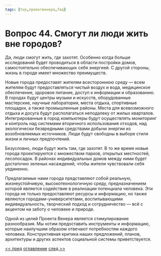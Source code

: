 ```yaml
---
tags: [tvp,проектвенера,faq]
---
```

# Вопрос 44. Смогут ли люди жить вне городов?

Да, люди смогут жить, где захотят. Особенно когда больше исследований будет проводиться в области постройки домов, самостоятельно обеспечивающих себя энергией. С другой стороны, жизнь в городе имеет множество преимуществ.

Новые города предоставят жителям всестороннюю среду — всем жителям будут предоставляться чистый воздух и вода, медицинское обеспечение, здоровое питание, доступ к информации и образованию. В городах будут центры музыки и искусств, оборудованные мастерские, научные лаборатории, места отдыха, спортивные площадки, а также промышленные районы. Места для всевозможного отдыха и досуга будут располагаться неподалеку от жилых кварталов. Интегрированные в город компьютеры будут осуществлять мониторинг и контроль над системами вторичного использования отходов, над экологически безвредными средствами добычи энергии из возобновляемых источников. Люди будут свободны в выборе стиля жизни и личных предпочтений.

Безусловно, люди будут жить там, где захотят. В то же время новые города проектируются с множеством парков, открытых местностей, лесопосадок. В районах индивидуальных домов между ними будет достаточно зеленых насаждений, чтобы жители чувствовали себя уединенно.

Предлагаемые нами города представляют собой реальную, жизнеустойчивую, высокотехнологичную среду, предназначением которой является содействие в реализации потенциала человека. Эти города не только предоставляют ресурсы и информацию, но также являются городами-университетами, воспитывающими индивидуальность, творческий подход и сотрудничество — всё с акцентом на заботу о человеке и природе.

Одной из целей Проекта Венера является стимулирование разнообразия. Мы хотим предоставить инструменты и информацию, которые наилучшим образом отвечают потребностям каждого человека. Конструктивная критика наших предложений, планов, архитектуры и других аспектов социальной системы приветствуется.

[<< пред](%D0%92%D0%BE%D0%BF%D1%80%D0%BE%D1%81%2043.%20%D0%A1%D1%83%D1%89%D0%B5%D1%81%D1%82%D0%B2%D1%83%D0%B5%D1%82%20%D0%BB%D0%B8,%20%D0%BF%D0%BE%20%D0%92%D0%B0%D1%88%D0%B5%D0%BC%D1%83%20%D0%BC%D0%BD%D0%B5%D0%BD%D0%B8%D1%8E,%20%D0%BE%D0%B1%D0%BB%D0%B0%D1%81%D1%82%D1%8C%20%D0%BD%D0%B0%D1%83%D0%BA%D0%B8,%20%D0%BA%D0%BE%D1%82%D0%BE%D1%80%D0%B0%D1%8F%20%D1%8F%D0%B2%D0%BB%D1%8F%D0%B5%D1%82%D1%81%D1%8F%20%D1%81%D0%B0%D0%BC%D0%BE%D0%B9%20%D0%BC%D0%BD%D0%BE%D0%B3%D0%BE%D0%BE%D0%B1%D0%B5%D1%89%D0%B0%D1%8E%D1%89%D0%B5%D0%B9%20%D1%81%20%D1%82%D0%BE%D1%87%D0%BA%D0%B8%20%D0%B7%D1%80%D0%B5%D0%BD%D0%B8%D1%8F%20%D1%82%D0%B5%D1%85%D0%BD%D0%BE%D0%BB%D0%BE%D0%B3%D0%B8%D1%87%D0%B5%D1%81%D0%BA%D0%BE%D0%B3%D0%BE%20%D1%80%D0%B0%D0%B7%D0%B2%D0%B8%D1%82%D0%B8%D1%8F.md) [оглавление](FAQ%20%D0%BF%D0%BE%20%D0%BF%D1%80%D0%BE%D0%B5%D0%BA%D1%82%D1%83%20%C2%AB%D0%92%D0%B5%D0%BD%D0%B5%D1%80%D0%B0%C2%BB.md) [след >>](%D0%92%D0%BE%D0%BF%D1%80%D0%BE%D1%81%2045.%20%D0%A7%D1%82%D0%BE%20%D0%B5%D1%81%D0%BB%D0%B8%20%D0%BA%D1%82%D0%BE-%D1%82%D0%BE%20%D0%B7%D0%B0%D1%85%D0%BE%D1%87%D0%B5%D1%82%20%D0%BF%D0%BE%D0%B5%D1%85%D0%B0%D1%82%D1%8C%20%D0%B2%20%D0%BE%D1%87%D0%B5%D0%BD%D1%8C%20%D1%83%D0%B4%D0%B0%D0%BB%D0%B5%D0%BD%D0%BD%D0%BE%D0%B5%20%D0%BE%D1%82%20%D0%B3%D0%BE%D1%80%D0%BE%D0%B4%D0%B0%20%D0%BC%D0%B5%D1%81%D1%82%D0%BE.md)

